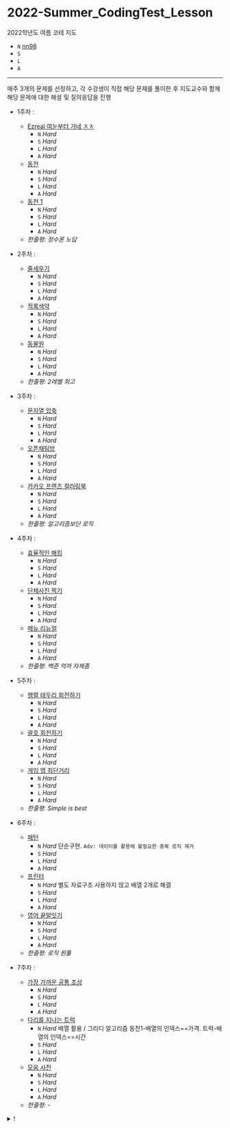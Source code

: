 # 2022-Summer_CodingTest_Lesson
2022학년도 여름 코테 지도  
- `N` [nn98](https://github.com/nn98)
- `S` 
- `L`
- `A`
* * *
매주 3개의 문제를 선정하고, 각 수강생이 직접 해당 문제를 풀이한 후 지도교수와 함께 해당 문제애 대한 해설 및 질의응답을 진행
  - 1주차 : 
    - [Ezreal 여눈부터 가네 ㅈㅈ](https://www.acmicpc.net/problem/20500)  
      - `N` *Hard*  
      - `S` *Hard*  
      - `L` *Hard*  
      - `A` *Hard*  
    - [동전](https://www.acmicpc.net/problem/9084)  
      - `N` *Hard*  
      - `S` *Hard*  
      - `L` *Hard*  
      - `A` *Hard*  
    - [동전 1](https://www.acmicpc.net/problem/2293)  
      - `N` *Hard*  
      - `S` *Hard*  
      - `L` *Hard*  
      - `A` *Hard*  
    - _한줄평: 정수론 노답_

  - 2주차 : 
    - [줄세우기](https://www.acmicpc.net/problem/2631)
      - `N` *Hard*  
      - `S` *Hard*  
      - `L` *Hard*  
      - `A` *Hard*  
    - [적록색약](https://www.acmicpc.net/problem/10026)
      - `N` *Hard*  
      - `S` *Hard*  
      - `L` *Hard*  
      - `A` *Hard*  
    - [동물원](https://www.acmicpc.net/problem/1309)
      - `N` *Hard*  
      - `S` *Hard*  
      - `L` *Hard*  
      - `A` *Hard*  
    - _한줄평: 2레벨 최고_

  - 3주차 : 
    - [문자열 압축](https://school.programmers.co.kr/learn/courses/30/lessons/60057)
      - `N` *Hard*  
      - `S` *Hard*  
      - `L` *Hard*  
      - `A` *Hard*  
    - [오픈채팅방](https://school.programmers.co.kr/learn/courses/30/lessons/42888)
      - `N` *Hard*  
      - `S` *Hard*  
      - `L` *Hard*  
      - `A` *Hard*  
    - [카카오 프렌즈 컬러링북](https://www.acmicpc.net/problem/2293)
      - `N` *Hard*  
      - `S` *Hard*  
      - `L` *Hard*  
      - `A` *Hard*  
    - _한줄평: 알고리즘보단 로직_

  - 4주차 : 
    - [효율적인 해킹](https://www.acmicpc.net/problem/1325)
      - `N` *Hard*  
      - `S` *Hard*  
      - `L` *Hard*  
      - `A` *Hard*  
    - [단체사진 찍기](https://school.programmers.co.kr/learn/courses/30/lessons/1835)
      - `N` *Hard*  
      - `S` *Hard*  
      - `L` *Hard*  
      - `A` *Hard*  
    - [메뉴 리뉴얼](https://school.programmers.co.kr/learn/courses/30/lessons/72411)
      - `N` *Hard*  
      - `S` *Hard*  
      - `L` *Hard*  
      - `A` *Hard*  
    - _한줄평: 백준 억까 자제좀_

  - 5주차 : 
    - [행렬 테두리 회전하기](https://school.programmers.co.kr/learn/courses/30/lessons/77485)
      - `N` *Hard*  
      - `S` *Hard*  
      - `L` *Hard*  
      - `A` *Hard*  
    - [괄호 회전하기](https://school.programmers.co.kr/learn/courses/30/lessons/76502)
      - `N` *Hard*  
      - `S` *Hard*  
      - `L` *Hard*  
      - `A` *Hard*  
    - [게임 맵 최단거리](https://school.programmers.co.kr/learn/courses/30/lessons/1844)
      - `N` *Hard*  
      - `S` *Hard*  
      - `L` *Hard*  
      - `A` *Hard*  
    - _한줄평: Simple is best_

  - 6주차 : 
    - [패턴](https://www.acmicpc.net/problem/17300)
      - `N` *Hard* 단순구현. `Adv: 데이터를 활용해 불필요한 중복 로직 제거`
      - `S` *Hard*  
      - `L` *Hard*  
      - `A` *Hard*  
    - [프린터](https://school.programmers.co.kr/learn/courses/30/lessons/42587)
      - `N` *Hard*  별도 자료구조 사용하지 않고 배열 2개로 해결
      - `S` *Hard*  
      - `L` *Hard*  
      - `A` *Hard*  
    - [영어 끝말잇기](https://school.programmers.co.kr/learn/courses/30/lessons/12981)
      - `N` *Hard*  
      - `S` *Hard*  
      - `L` *Hard*  
      - `A` *Hard*  
    - _한줄평: 로직 원툴_

  - 7주차 : 
    - [가장 가까운 공통 조상](https://www.acmicpc.net/problem/3584)
      - `N` *Hard*  
      - `S` *Hard*  
      - `L` *Hard*  
      - `A` *Hard*  
    - [다리를 지나는 트럭](https://school.programmers.co.kr/learn/courses/30/lessons/42583)
      - `N` *Hard* 배열 활용 / 그리디 알고리즘 동전1-배열의 인덱스==가격. 트럭-배열의 인덱스==시간
      - `S` *Hard*  
      - `L` *Hard*  
      - `A` *Hard*  
    - [모음 사전](https://school.programmers.co.kr/learn/courses/30/lessons/84512)
      - `N` *Hard*  
      - `S` *Hard*  
      - `L` *Hard*  
      - `A` *Hard*  
    - _한줄평: -_


<details><summary>!</summary>


  - Markdown 문법
    - 텍스트를 드래그하고 링크를 붙여넣으면 알아서 해당 양식으로 작성해준다!
</details>
